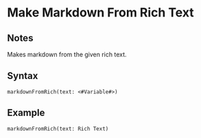 # Make Markdown From Rich Text
## Notes
Makes markdown from the given rich text.
## Syntax
```
markdownFromRich(text: <#Variable#>)
```
## Example
```
markdownFromRich(text: Rich Text)
```